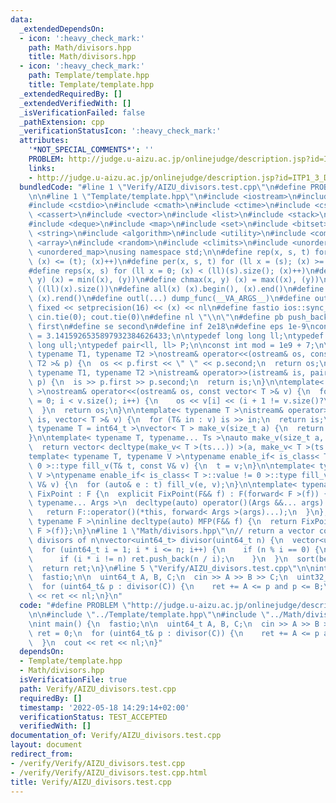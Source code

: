 ```yaml
---
data:
  _extendedDependsOn:
  - icon: ':heavy_check_mark:'
    path: Math/divisors.hpp
    title: Math/divisors.hpp
  - icon: ':heavy_check_mark:'
    path: Template/template.hpp
    title: Template/template.hpp
  _extendedRequiredBy: []
  _extendedVerifiedWith: []
  _isVerificationFailed: false
  _pathExtension: cpp
  _verificationStatusIcon: ':heavy_check_mark:'
  attributes:
    '*NOT_SPECIAL_COMMENTS*': ''
    PROBLEM: http://judge.u-aizu.ac.jp/onlinejudge/description.jsp?id=ITP1_3_D
    links:
    - http://judge.u-aizu.ac.jp/onlinejudge/description.jsp?id=ITP1_3_D
  bundledCode: "#line 1 \"Verify/AIZU_divisors.test.cpp\"\n#define PROBLEM \"http://judge.u-aizu.ac.jp/onlinejudge/description.jsp?id=ITP1_3_D\"\
    \n\n#line 1 \"Template/template.hpp\"\n#include <iostream>\n#include <iomanip>\n\
    #include <cstdio>\n#include <cmath>\n#include <ctime>\n#include <cstdlib>\n#include\
    \ <cassert>\n#include <vector>\n#include <list>\n#include <stack>\n#include <queue>\n\
    #include <deque>\n#include <map>\n#include <set>\n#include <bitset>\n#include\
    \ <string>\n#include <algorithm>\n#include <utility>\n#include <complex>\n#include\
    \ <array>\n#include <random>\n#include <climits>\n#include <unordered_set>\n#include\
    \ <unordered_map>\nusing namespace std;\n\n#define rep(x, s, t) for (ll x = (s);\
    \ (x) <= (t); (x)++)\n#define per(x, s, t) for (ll x = (s); (x) >= (t); (x)--)\n\
    #define reps(x, s) for (ll x = 0; (x) < (ll)(s).size(); (x)++)\n#define chmin(x,\
    \ y) (x) = min((x), (y))\n#define chmax(x, y) (x) = max((x), (y))\n#define sz(x)\
    \ ((ll)(x).size())\n#define all(x) (x).begin(), (x).end()\n#define rall(x) (x).rbegin(),\
    \ (x).rend()\n#define outl(...) dump_func(__VA_ARGS__)\n#define outf(x) cout <<\
    \ fixed << setprecision(16) << (x) << nl\n#define fastio ios::sync_with_stdio(0);\
    \ cin.tie(0); cout.tie(0)\n#define nl \"\\n\"\n#define pb push_back\n#define fi\
    \ first\n#define se second\n#define inf 2e18\n#define eps 1e-9\nconst double PI\
    \ = 3.1415926535897932384626433;\n\ntypedef long long ll;\ntypedef unsigned long\
    \ long ull;\ntypedef pair<ll, ll> P;\n\nconst int mod = 1e9 + 7;\n\ntemplate<\
    \ typename T1, typename T2 >\nostream& operator<<(ostream& os, const pair< T1,\
    \ T2 >& p) {\n  os << p.first << \" \" << p.second;\n  return os;\n}\n\ntemplate<\
    \ typename T1, typename T2 >\nistream& operator>>(istream& is, pair< T1, T2 >&\
    \ p) {\n  is >> p.first >> p.second;\n  return is;\n}\n\ntemplate< typename T\
    \ >\nostream& operator<<(ostream& os, const vector< T >& v) {\n  for (size_t i\
    \ = 0; i < v.size(); i++) {\n    os << v[i] << (i + 1 != v.size()?\" \":\"\");\n\
    \  }\n  return os;\n}\n\ntemplate< typename T >\nistream& operator>>(istream&\
    \ is, vector< T >& v) {\n  for (T& in : v) is >> in;\n  return is;\n}\n\ntemplate<\
    \ typename T = int64_t >\nvector< T > make_v(size_t a) {\n  return vector< T >(a);\n\
    }\n\ntemplate< typename T, typename... Ts >\nauto make_v(size_t a, Ts... ts) {\n\
    \  return vector< decltype(make_v< T >(ts...)) >(a, make_v< T >(ts...));\n}\n\n\
    template< typename T, typename V >\ntypename enable_if< is_class< T >::value ==\
    \ 0 >::type fill_v(T& t, const V& v) {\n  t = v;\n}\n\ntemplate< typename T, typename\
    \ V >\ntypename enable_if< is_class< T >::value != 0 >::type fill_v(T& t, const\
    \ V& v) {\n  for (auto& e : t) fill_v(e, v);\n}\n\ntemplate< typename F >\nstruct\
    \ FixPoint : F {\n  explicit FixPoint(F&& f) : F(forward< F >(f)) {}\n\n  template<\
    \ typename... Args >\n  decltype(auto) operator()(Args &&... args) const {\n \
    \   return F::operator()(*this, forward< Args >(args)...);\n  }\n};\n\ntemplate<\
    \ typename F >\ninline decltype(auto) MFP(F&& f) {\n  return FixPoint< F >{forward<\
    \ F >(f)};\n}\n#line 1 \"Math/divisors.hpp\"\n// return a vector containing the\
    \ divisors of n\nvector<uint64_t> divisor(uint64_t n) {\n  vector<uint64_t> ret;\n\
    \  for (uint64_t i = 1; i * i <= n; i++) {\n    if (n % i == 0) {\n      ret.push_back(i);\n\
    \      if (i * i != n) ret.push_back(n / i);\n    }\n  }\n  sort(begin(ret), end(ret));\n\
    \  return ret;\n}\n#line 5 \"Verify/AIZU_divisors.test.cpp\"\n\nint main() {\n\
    \  fastio;\n\n  uint64_t A, B, C;\n  cin >> A >> B >> C;\n  uint32_t ret = 0;\n\
    \  for (uint64_t& p : divisor(C)) {\n    ret += A <= p and p <= B;\n  }\n  cout\
    \ << ret << nl;\n}\n"
  code: "#define PROBLEM \"http://judge.u-aizu.ac.jp/onlinejudge/description.jsp?id=ITP1_3_D\"\
    \n\n#include \"../Template/template.hpp\"\n#include \"../Math/divisors.hpp\"\n\
    \nint main() {\n  fastio;\n\n  uint64_t A, B, C;\n  cin >> A >> B >> C;\n  uint32_t\
    \ ret = 0;\n  for (uint64_t& p : divisor(C)) {\n    ret += A <= p and p <= B;\n\
    \  }\n  cout << ret << nl;\n}"
  dependsOn:
  - Template/template.hpp
  - Math/divisors.hpp
  isVerificationFile: true
  path: Verify/AIZU_divisors.test.cpp
  requiredBy: []
  timestamp: '2022-05-18 14:29:14+02:00'
  verificationStatus: TEST_ACCEPTED
  verifiedWith: []
documentation_of: Verify/AIZU_divisors.test.cpp
layout: document
redirect_from:
- /verify/Verify/AIZU_divisors.test.cpp
- /verify/Verify/AIZU_divisors.test.cpp.html
title: Verify/AIZU_divisors.test.cpp
---
```

